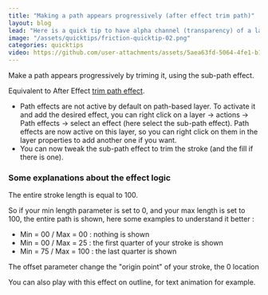 ```yaml
---
title: "Making a path appears progressively (after effect trim path)"
layout: blog
lead: "Here is a quick tip to have alpha channel (transparency) of a layer masks another layer in Friction."
image: "/assets/quicktips/friction-quicktip-02.png"
categories: quicktips
video: https://github.com/user-attachments/assets/5aea63fd-5064-4fe1-b1d4-454facf95b5f
---
```


Make a path appears progressively by triming it, using the sub-path effect.

Equivalent to After Effect [trim path effect](https://www.youtube.com/watch?v=b0SopiH1nms).

- Path effects are not active by default on path-based layer. To activate it and add the desired effect, you can right click on a layer -> actions -> Path effects -> select an effect (here select the sub-path effect). Path effects are now active on this layer, so you can right click on them in the layer properties to add another one if you want.
- You can now tweak the sub-path effect to trim the stroke (and the fill if there is one).

### Some explanations about the effect logic

The entire stroke length is equal to 100. 

So if your min length parameter is set to 0, and your max length is set to 100, the entire path is shown, here some examples to understand it better : 

* Min = 00 / Max = 00 : nothing is shown
* Min = 00 / Max = 25 : the first quarter of your stroke is shown
* Min = 75 / Max = 100 : the last quarter is shown

The offset parameter change the "origin point" of your stroke, the 0 location

You can also play with this effect on outline, for text animation for example.
